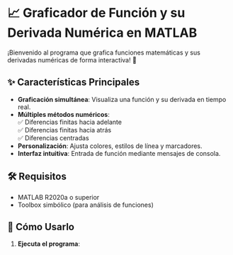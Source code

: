 # 📈 Graficador de Función y su Derivada Numérica en MATLAB

¡Bienvenido al programa que grafica funciones matemáticas y sus derivadas numéricas de forma interactiva! 🎉

## ✨ Características Principales
- **Graficación simultánea**: Visualiza una función y su derivada en tiempo real.
- **Múltiples métodos numéricos**:  
  ✅ Diferencias finitas hacia adelante  
  ✅ Diferencias finitas hacia atrás  
  ✅ Diferencias centradas
- **Personalización**: Ajusta colores, estilos de línea y marcadores.
- **Interfaz intuitiva**: Entrada de función mediante mensajes de consola.

## 🛠️ Requisitos
- MATLAB R2020a o superior
- Toolbox simbólico (para análisis de funciones)

## 🚀 Cómo Usarlo
1. **Ejecuta el programa**: